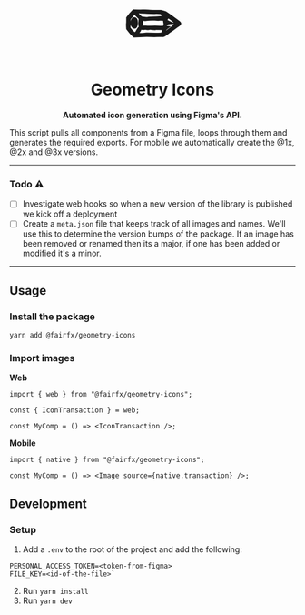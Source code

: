 <div align="center">

<h1>
  <span style="font-size:100px;">✏️</span>
  <br>
  Geometry Icons
</h1>

**Automated icon generation using Figma's API.**

</div>

This script pulls all components from a Figma file, loops through them and generates the required exports. For mobile we automatically create the @1x, @2x and @3x versions.

---

### Todo ⚠️

- [ ] Investigate web hooks so when a new version of the library is published we kick off a deployment
- [ ] Create a `meta.json` file that keeps track of all images and names. We'll use this to determine the version bumps of the package. If an image has been removed or renamed then its a major, if one has been added or modified it's a minor.

---

## Usage

### Install the package

`yarn add @fairfx/geometry-icons`

### Import images

**Web**

```tsx
import { web } from "@fairfx/geometry-icons";

const { IconTransaction } = web;

const MyComp = () => <IconTransaction />;
```

**Mobile**

```tsx
import { native } from "@fairfx/geometry-icons";

const MyComp = () => <Image source={native.transaction} />;
```

## Development

### Setup

1. Add a `.env` to the root of the project and add the following:

```
PERSONAL_ACCESS_TOKEN=<token-from-figma>
FILE_KEY=<id-of-the-file>`
```

2. Run `yarn install`
3. Run `yarn dev`
